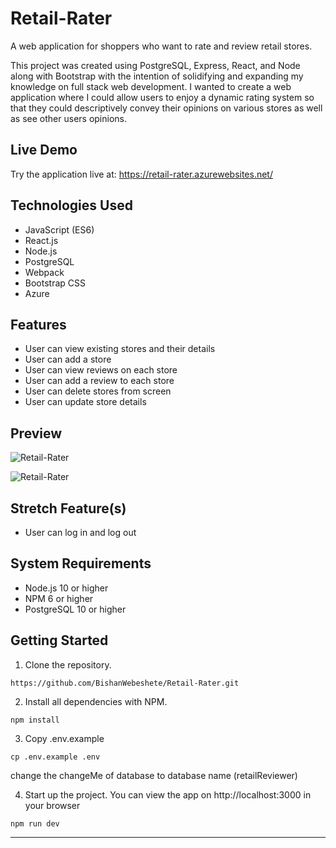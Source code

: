 # Retail-Rater

A web application for shoppers who want to rate and review retail stores.

This project was created using PostgreSQL, Express, React, and Node along with Bootstrap with the intention of solidifying and expanding my knowledge on full stack web development. I wanted to create a web application where I could allow users to enjoy a dynamic rating system so that they could descriptively convey their opinions on various stores as well as see other users opinions.

## Live Demo

Try the application live at: https://retail-rater.azurewebsites.net/

## Technologies Used

- JavaScript (ES6)
- React.js
- Node.js
- PostgreSQL
- Webpack
- Bootstrap CSS
- Azure

## Features

- User can view existing stores and their details
- User can add a store
- User can view reviews on each store
- User can add a review to each store
- User can delete stores from screen
- User can update store details

## Preview

![Retail-Rater](client/public/Kapture%202024-04-23%20at%2011.03.12.gif)

![Retail-Rater](client/public/Kapture%202024-04-23%20at%2011.08.20.gif)

## Stretch Feature(s)

- User can log in and log out

## System Requirements

- Node.js 10 or higher
- NPM 6 or higher
- PostgreSQL 10 or higher

## Getting Started

1. Clone the repository.

  ```shell
  https://github.com/BishanWebeshete/Retail-Rater.git
  ```

2. Install all dependencies with NPM.

  ```shell
  npm install
  ```

3. Copy .env.example

  ```shell
  cp .env.example .env
  ```

  change the changeMe of database to database name (retailReviewer)

4. Start up the project. You can view the app on http://localhost:3000 in your browser

  ```shell
  npm run dev
  ```

---
